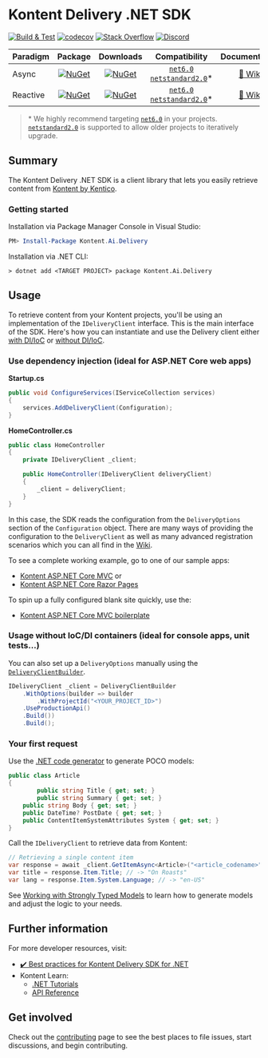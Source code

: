 # Kontent Delivery .NET SDK

[![Build & Test](https://github.com/kontent-ai/delivery-sdk-net/actions/workflows/integrate.yml/badge.svg)](https://github.com/kontent-ai/delivery-sdk-net/actions/workflows/integrate.yml)
[![codecov](https://codecov.io/gh/Kentico/kontent-delivery-sdk-net/branch/master/graph/badge.svg)](https://codecov.io/gh/Kentico/kontent-delivery-sdk-net)
[![Stack Overflow](https://img.shields.io/badge/Stack%20Overflow-ASK%20NOW-FE7A16.svg?logo=stackoverflow&logoColor=white)](https://stackoverflow.com/tags/kentico-kontent)
[![Discord](https://img.shields.io/discord/821885171984891914?label=Discord&logo=Discord&logoColor=white)](https://discord.gg/SKCxwPtevJ)

| Paradigm |                                                                  Package                                                                  |                                                                Downloads                                                                |                                                                  Compatibility                                                                   |                                Documentation                                 |
| -------- | :---------------------------------------------------------------------------------------------------------------------------------------: | :-------------------------------------------------------------------------------------------------------------------------------------: | :----------------------------------------------------------------------------------------------------------------------------------------------: | :--------------------------------------------------------------------------: |
| Async    |    [![NuGet](https://img.shields.io/nuget/v/Kontent.Ai.Delivery.svg)](https://www.nuget.org/packages/Kontent.Ai.Delivery)    |    [![NuGet](https://img.shields.io/nuget/dt/Kontent.Ai.Delivery.svg)](https://www.nuget.org/packages/Kontent.Ai.Delivery)    | [`net6.0`](https://dotnet.microsoft.com/download/dotnet/6.0) [`netstandard2.0`](https://docs.microsoft.com/en-us/dotnet/standard/net-standard)\* |                            [📖 Wiki](../../wiki)                             |
| Reactive | [![NuGet](https://img.shields.io/nuget/v/Kontent.Ai.Delivery.Rx.svg)](https://www.nuget.org/packages/Kontent.Ai.Delivery.Rx) | [![NuGet](https://img.shields.io/nuget/dt/Kontent.Ai.Delivery.Rx.svg)](https://www.nuget.org/packages/Kontent.Ai.Delivery.Rx) | [`net6.0`](https://dotnet.microsoft.com/download/dotnet/6.0) [`netstandard2.0`](https://docs.microsoft.com/en-us/dotnet/standard/net-standard)\* | [📖 Wiki](../../wiki/Using-the-Kontent.Ai.Delivery.Rx-reactive-library) |

> \* We highly recommend targeting [`net6.0`](https://dotnet.microsoft.com/download/dotnet/6.0) in your projects. [`netstandard2.0`](https://docs.microsoft.com/en-us/dotnet/standard/net-standard) is supported to allow older projects to iteratively upgrade.

## Summary

The Kontent Delivery .NET SDK is a client library that lets you easily retrieve content from [Kontent by Kentico](https://kontent.ai).

### Getting started

Installation via Package Manager Console in Visual Studio:

```powershell
PM> Install-Package Kontent.Ai.Delivery
```

Installation via .NET CLI:

```console
> dotnet add <TARGET PROJECT> package Kontent.Ai.Delivery
```

## Usage

To retrieve content from your Kontent projects, you'll be using an implementation of the `IDeliveryClient` interface. This is the main interface of the SDK. Here's how you can instantiate and use the Delivery client either [with DI/IoC](#use-dependency-injection-ideal-for-aspnet-core-web-apps "Usage with dependency injection") or [without DI/IoC](#usage-without-iocdi-containers-ideal-for-console-apps-unit-tests "Usage without dependency injection").

### Use dependency injection (ideal for ASP.NET Core web apps)

**Startup.cs**

```csharp
public void ConfigureServices(IServiceCollection services)
{
	services.AddDeliveryClient(Configuration);
}
```

**HomeController.cs**

```csharp
public class HomeController
{
	private IDeliveryClient _client;

	public HomeController(IDeliveryClient deliveryClient)
	{
		_client = deliveryClient;
	}
}
```

In this case, the SDK reads the configuration from the `DeliveryOptions` section of the `Configuration` object. There are many ways of providing the configuration to the `DeliveryClient` as well as many advanced registration scenarios which you can all find in the [Wiki](../../wiki/Registering-the-DeliveryClient-to-the-IServiceCollection-in-ASP.NET-Core).

To see a complete working example, go to one of our sample apps:

- [Kontent ASP.NET Core MVC](https://github.com/Kentico/kontent-sample-app-net) or
- [Kontent ASP.NET Core Razor Pages](https://github.com/Kentico/kontent-sample-app-razorpages)

To spin up a fully configured blank site quickly, use the:

- [Kontent ASP.NET Core MVC boilerplate](https://github.com/Kentico/kontent-boilerplate-net)

### Usage without IoC/DI containers (ideal for console apps, unit tests...)

You can also set up a `DeliveryOptions` manually using the [`DeliveryClientBuilder`](https://github.com/kontent-ai/delivery-sdk-net/blob/master/Kontent.Ai.Delivery/Builders/DeliveryOptions/DeliveryOptionsBuilder.cs).

```csharp
IDeliveryClient _client = DeliveryClientBuilder
    .WithOptions(builder => builder
        .WithProjectId("<YOUR_PROJECT_ID>")
	.UseProductionApi()
	.Build())
    .Build();
```

### Your first request

Use the [.NET code generator](https://github.com/kontent-ai/model-generator-net) to generate POCO models:

```csharp
public class Article
{
        public string Title { get; set; }
        public string Summary { get; set; }
	public string Body { get; set; }
	public DateTime? PostDate { get; set; }
	public ContentItemSystemAttributes System { get; set; }
}
```

Call the `IDeliveryClient` to retrieve data from Kontent:

```csharp
// Retrieving a single content item
var response = await _client.GetItemAsync<Article>("<article_codename>");
var title = response.Item.Title; // -> "On Roasts"
var lang = response.Item.System.Language; // -> "en-US"
```

See [Working with Strongly Typed Models](../../wiki/Working-with-strongly-typed-models) to learn how to generate models and adjust the logic to your needs.

## Further information

For more developer resources, visit:

- [✔️ Best practices for Kontent Delivery SDK for .NET](../../wiki)
- Kontent Learn:
  - [.NET Tutorials](https://kontent.ai/learn/tutorials/develop-apps?tech=dotnet)
  - [API Reference](https://kontent.ai/learn/reference)

## Get involved

Check out the [contributing](CONTRIBUTING.md) page to see the best places to file issues, start discussions, and begin contributing.

